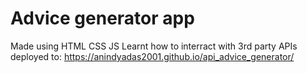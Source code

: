 # Advice generator app #
Made using HTML CSS JS
Learnt  how to  interract with 3rd party APIs
deployed to:
https://anindyadas2001.github.io/api_advice_generator/

